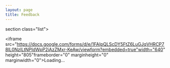 ```yaml
---
layout: page
title: Feedback
---
```


section class="list">
                    <div class="item ">
                <iframe src="https://docs.google.com/forms/d/e/1FAIpQLScDY5FtZ6LuGJqVHRCP78lL0NzILtNPIdWpP2iAzZMxr-KeAw/viewform?embedded=true"width="640" height="805"frameborder="0" marginheight="0" marginwidth="0">Loading…</iframe>
      </div>
</section>        
               
        
              
   
